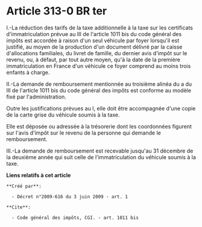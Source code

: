 # Article 313-0 BR ter

I.-La réduction des tarifs de la taxe additionnelle à la taxe sur les certificats d'immatriculation prévue au III de
l'article 1011 bis du code général des impôts est accordée à raison d'un seul véhicule par foyer lorsqu'il est justifié, au
moyen de la production d'un document délivré par la caisse d'allocations familiales, du livret de famille, du dernier avis
d'impôt sur le revenu, ou, à défaut, par tout autre moyen, qu'à la date de la première immatriculation en France d'un
véhicule ce foyer comprend au moins trois enfants à charge. 

II.-La demande de remboursement mentionnée au troisième alinéa du a du III de l'article 1011 bis du code général des impôts
est conforme au modèle fixé par l'administration. 

Outre les justifications prévues au I, elle doit être accompagnée d'une copie de la carte grise du véhicule soumis à la
taxe. 

Elle est déposée ou adressée à la trésorerie dont les coordonnées figurent sur l'avis d'impôt sur le revenu de la personne
qui demande le remboursement. 

III.-La demande de remboursement est recevable jusqu'au 31 décembre de la deuxième année qui suit celle de l'immatriculation
du véhicule soumis à la taxe.

**Liens relatifs à cet article**

	**Créé par**:

	  - Décret n°2009-616 du 3 juin 2009 - art. 1

	**Cite**:

	  - Code général des impôts, CGI. - art. 1011 bis
